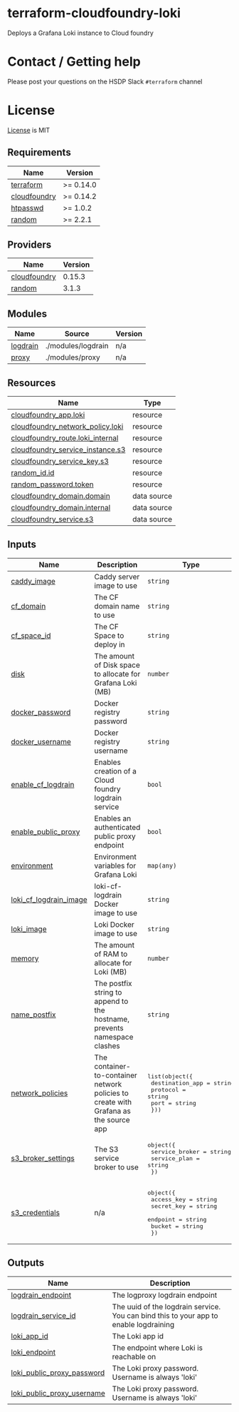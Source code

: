 # terraform-cloudfoundry-loki
Deploys a Grafana Loki instance to Cloud foundry

# Contact / Getting help

Please post your questions on the HSDP Slack `#terraform` channel

# License
[License](./LICENSE.md) is MIT

<!-- BEGIN_TF_DOCS -->
## Requirements

| Name | Version |
|------|---------|
| <a name="requirement_terraform"></a> [terraform](#requirement\_terraform) | >= 0.14.0 |
| <a name="requirement_cloudfoundry"></a> [cloudfoundry](#requirement\_cloudfoundry) | >= 0.14.2 |
| <a name="requirement_htpasswd"></a> [htpasswd](#requirement\_htpasswd) | >= 1.0.2 |
| <a name="requirement_random"></a> [random](#requirement\_random) | >= 2.2.1 |

## Providers

| Name | Version |
|------|---------|
| <a name="provider_cloudfoundry"></a> [cloudfoundry](#provider\_cloudfoundry) | 0.15.3 |
| <a name="provider_random"></a> [random](#provider\_random) | 3.1.3 |

## Modules

| Name | Source | Version |
|------|--------|---------|
| <a name="module_logdrain"></a> [logdrain](#module\_logdrain) | ./modules/logdrain | n/a |
| <a name="module_proxy"></a> [proxy](#module\_proxy) | ./modules/proxy | n/a |

## Resources

| Name | Type |
|------|------|
| [cloudfoundry_app.loki](https://registry.terraform.io/providers/cloudfoundry-community/cloudfoundry/latest/docs/resources/app) | resource |
| [cloudfoundry_network_policy.loki](https://registry.terraform.io/providers/cloudfoundry-community/cloudfoundry/latest/docs/resources/network_policy) | resource |
| [cloudfoundry_route.loki_internal](https://registry.terraform.io/providers/cloudfoundry-community/cloudfoundry/latest/docs/resources/route) | resource |
| [cloudfoundry_service_instance.s3](https://registry.terraform.io/providers/cloudfoundry-community/cloudfoundry/latest/docs/resources/service_instance) | resource |
| [cloudfoundry_service_key.s3](https://registry.terraform.io/providers/cloudfoundry-community/cloudfoundry/latest/docs/resources/service_key) | resource |
| [random_id.id](https://registry.terraform.io/providers/random/latest/docs/resources/id) | resource |
| [random_password.token](https://registry.terraform.io/providers/random/latest/docs/resources/password) | resource |
| [cloudfoundry_domain.domain](https://registry.terraform.io/providers/cloudfoundry-community/cloudfoundry/latest/docs/data-sources/domain) | data source |
| [cloudfoundry_domain.internal](https://registry.terraform.io/providers/cloudfoundry-community/cloudfoundry/latest/docs/data-sources/domain) | data source |
| [cloudfoundry_service.s3](https://registry.terraform.io/providers/cloudfoundry-community/cloudfoundry/latest/docs/data-sources/service) | data source |

## Inputs

| Name | Description | Type | Default | Required |
|------|-------------|------|---------|:--------:|
| <a name="input_caddy_image"></a> [caddy\_image](#input\_caddy\_image) | Caddy server image to use | `string` | `"library/caddy:2.4.5"` | no |
| <a name="input_cf_domain"></a> [cf\_domain](#input\_cf\_domain) | The CF domain name to use | `string` | n/a | yes |
| <a name="input_cf_space_id"></a> [cf\_space\_id](#input\_cf\_space\_id) | The CF Space to deploy in | `string` | n/a | yes |
| <a name="input_disk"></a> [disk](#input\_disk) | The amount of Disk space to allocate for Grafana Loki (MB) | `number` | `4096` | no |
| <a name="input_docker_password"></a> [docker\_password](#input\_docker\_password) | Docker registry password | `string` | `""` | no |
| <a name="input_docker_username"></a> [docker\_username](#input\_docker\_username) | Docker registry username | `string` | `""` | no |
| <a name="input_enable_cf_logdrain"></a> [enable\_cf\_logdrain](#input\_enable\_cf\_logdrain) | Enables creation of a Cloud foundry logdrain service | `bool` | `false` | no |
| <a name="input_enable_public_proxy"></a> [enable\_public\_proxy](#input\_enable\_public\_proxy) | Enables an authenticated public proxy endpoint | `bool` | `false` | no |
| <a name="input_environment"></a> [environment](#input\_environment) | Environment variables for Grafana Loki | `map(any)` | `{}` | no |
| <a name="input_loki_cf_logdrain_image"></a> [loki\_cf\_logdrain\_image](#input\_loki\_cf\_logdrain\_image) | loki-cf-logdrain Docker image to use | `string` | `"loafoe/loki-cf-logdrain:v0.1.0"` | no |
| <a name="input_loki_image"></a> [loki\_image](#input\_loki\_image) | Loki Docker image to use | `string` | `"grafana/loki:2.3.0"` | no |
| <a name="input_memory"></a> [memory](#input\_memory) | The amount of RAM to allocate for Loki (MB) | `number` | `1024` | no |
| <a name="input_name_postfix"></a> [name\_postfix](#input\_name\_postfix) | The postfix string to append to the hostname, prevents namespace clashes | `string` | `""` | no |
| <a name="input_network_policies"></a> [network\_policies](#input\_network\_policies) | The container-to-container network policies to create with Grafana as the source app | <pre>list(object({<br>    destination_app = string<br>    protocol        = string<br>    port            = string<br>  }))</pre> | `[]` | no |
| <a name="input_s3_broker_settings"></a> [s3\_broker\_settings](#input\_s3\_broker\_settings) | The S3 service broker to use | <pre>object({<br>    service_broker = string<br>    service_plan   = string<br>  })</pre> | <pre>{<br>  "service_broker": "hsdp-s3",<br>  "service_plan": "s3_bucket"<br>}</pre> | no |
| <a name="input_s3_credentials"></a> [s3\_credentials](#input\_s3\_credentials) | n/a | <pre>object({<br>    access_key = string<br>    secret_key = string<br>    endpoint   = string<br>    bucket     = string<br>  })</pre> | <pre>{<br>  "access_key": "",<br>  "bucket": "",<br>  "endpoint": "",<br>  "secret_key": ""<br>}</pre> | no |

## Outputs

| Name | Description |
|------|-------------|
| <a name="output_logdrain_endpoint"></a> [logdrain\_endpoint](#output\_logdrain\_endpoint) | The logproxy logdrain endpoint |
| <a name="output_logdrain_service_id"></a> [logdrain\_service\_id](#output\_logdrain\_service\_id) | The uuid of the logdrain service. You can bind this to your app to enable logdraining |
| <a name="output_loki_app_id"></a> [loki\_app\_id](#output\_loki\_app\_id) | The Loki app id |
| <a name="output_loki_endpoint"></a> [loki\_endpoint](#output\_loki\_endpoint) | The endpoint where Loki is reachable on |
| <a name="output_loki_public_proxy_password"></a> [loki\_public\_proxy\_password](#output\_loki\_public\_proxy\_password) | The Loki proxy password. Username is always 'loki' |
| <a name="output_loki_public_proxy_username"></a> [loki\_public\_proxy\_username](#output\_loki\_public\_proxy\_username) | The Loki proxy password. Username is always 'loki' |
<!-- END_TF_DOCS -->
